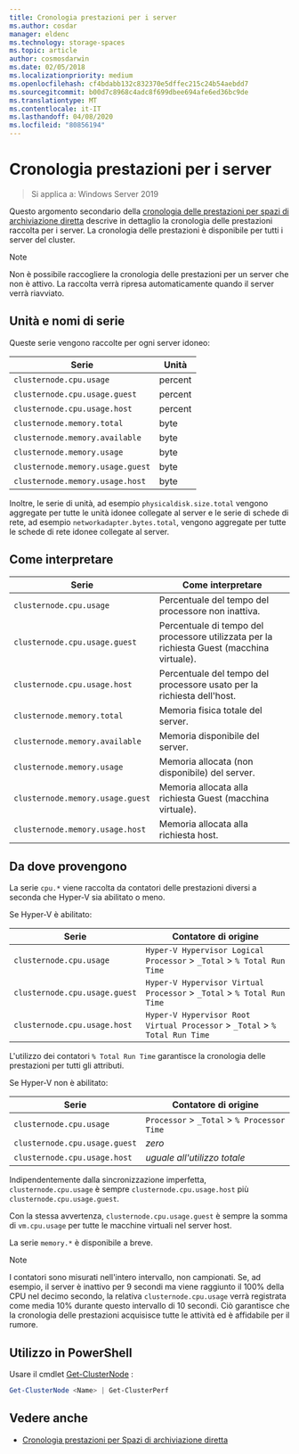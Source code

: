 ```yaml
---
title: Cronologia prestazioni per i server
ms.author: cosdar
manager: eldenc
ms.technology: storage-spaces
ms.topic: article
author: cosmosdarwin
ms.date: 02/05/2018
ms.localizationpriority: medium
ms.openlocfilehash: cf4bdabb132c832370e5dffec215c24b54aebdd7
ms.sourcegitcommit: b00d7c8968c4adc8f699dbee694afe6ed36bc9de
ms.translationtype: MT
ms.contentlocale: it-IT
ms.lasthandoff: 04/08/2020
ms.locfileid: "80856194"
---
```

# <a name="performance-history-for-servers"></a>Cronologia prestazioni per i server

> Si applica a: Windows Server 2019

Questo argomento secondario della [cronologia delle prestazioni per spazi di archiviazione diretta](performance-history.md) descrive in dettaglio la cronologia delle prestazioni raccolta per i server. La cronologia delle prestazioni è disponibile per tutti i server del cluster.

   > [!NOTE]
   > Non è possibile raccogliere la cronologia delle prestazioni per un server che non è attivo. La raccolta verrà ripresa automaticamente quando il server verrà riavviato.

## <a name="series-names-and-units"></a>Unità e nomi di serie

Queste serie vengono raccolte per ogni server idoneo:

| Serie                           | Unità    |
|----------------------------------|---------|
| `clusternode.cpu.usage`          | percent |
| `clusternode.cpu.usage.guest`    | percent |
| `clusternode.cpu.usage.host`     | percent |
| `clusternode.memory.total`       | byte   |
| `clusternode.memory.available`   | byte   |
| `clusternode.memory.usage`       | byte   |
| `clusternode.memory.usage.guest` | byte   |
| `clusternode.memory.usage.host`  | byte   |

Inoltre, le serie di unità, ad esempio `physicaldisk.size.total` vengono aggregate per tutte le unità idonee collegate al server e le serie di schede di rete, ad esempio `networkadapter.bytes.total`, vengono aggregate per tutte le schede di rete idonee collegate al server.

## <a name="how-to-interpret"></a>Come interpretare

| Serie                           | Come interpretare                                                      |
|----------------------------------|-----------------------------------------------------------------------|
| `clusternode.cpu.usage`          | Percentuale del tempo del processore non inattiva.                        |
| `clusternode.cpu.usage.guest`    | Percentuale di tempo del processore utilizzata per la richiesta Guest (macchina virtuale). |
| `clusternode.cpu.usage.host`     | Percentuale del tempo del processore usato per la richiesta dell'host.                    |
| `clusternode.memory.total`       | Memoria fisica totale del server.                              |
| `clusternode.memory.available`   | Memoria disponibile del server.                                   |
| `clusternode.memory.usage`       | Memoria allocata (non disponibile) del server.                   |
| `clusternode.memory.usage.guest` | Memoria allocata alla richiesta Guest (macchina virtuale).               |
| `clusternode.memory.usage.host`  | Memoria allocata alla richiesta host.                                  |

## <a name="where-they-come-from"></a>Da dove provengono

La serie `cpu.*` viene raccolta da contatori delle prestazioni diversi a seconda che Hyper-V sia abilitato o meno.

Se Hyper-V è abilitato:

| Serie                           | Contatore di origine |
|----------------------------------|----------------|
| `clusternode.cpu.usage`          | `Hyper-V Hypervisor Logical Processor` > `_Total` > `% Total Run Time`      |
| `clusternode.cpu.usage.guest`    | `Hyper-V Hypervisor Virtual Processor` > `_Total` > `% Total Run Time`      |
| `clusternode.cpu.usage.host`     | `Hyper-V Hypervisor Root Virtual Processor` > `_Total` > `% Total Run Time` |

L'utilizzo dei contatori `% Total Run Time` garantisce la cronologia delle prestazioni per tutti gli attributi.

Se Hyper-V non è abilitato:

| Serie                           | Contatore di origine |
|----------------------------------|----------------|
| `clusternode.cpu.usage`          | `Processor` > `_Total` > `% Processor Time` |
| `clusternode.cpu.usage.guest`    | *zero* |
| `clusternode.cpu.usage.host`     | *uguale all'utilizzo totale* |

Indipendentemente dalla sincronizzazione imperfetta, `clusternode.cpu.usage` è sempre `clusternode.cpu.usage.host` più `clusternode.cpu.usage.guest`.

Con la stessa avvertenza, `clusternode.cpu.usage.guest` è sempre la somma di `vm.cpu.usage` per tutte le macchine virtuali nel server host.

La serie `memory.*` è disponibile a breve.

  > [!NOTE]
  > I contatori sono misurati nell'intero intervallo, non campionati. Se, ad esempio, il server è inattivo per 9 secondi ma viene raggiunto il 100% della CPU nel decimo secondo, la relativa `clusternode.cpu.usage` verrà registrata come media 10% durante questo intervallo di 10 secondi. Ciò garantisce che la cronologia delle prestazioni acquisisce tutte le attività ed è affidabile per il rumore.

## <a name="usage-in-powershell"></a>Utilizzo in PowerShell

Usare il cmdlet [Get-ClusterNode](https://docs.microsoft.com/powershell/module/failoverclusters/get-clusternode) :

```PowerShell
Get-ClusterNode <Name> | Get-ClusterPerf
```

## <a name="see-also"></a>Vedere anche

- [Cronologia prestazioni per Spazi di archiviazione diretta](performance-history.md)

